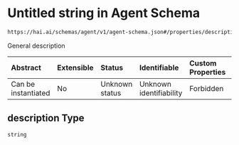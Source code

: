 # Untitled string in Agent Schema

```txt
https://hai.ai/schemas/agent/v1/agent-schema.json#/properties/description
```

General description

| Abstract            | Extensible | Status         | Identifiable            | Custom Properties | Additional Properties | Access Restrictions | Defined In                                                                          |
| :------------------ | :--------- | :------------- | :---------------------- | :---------------- | :-------------------- | :------------------ | :---------------------------------------------------------------------------------- |
| Can be instantiated | No         | Unknown status | Unknown identifiability | Forbidden         | Allowed               | none                | [agent.schema.json\*](../../schemas/agent/agent.schema.json "open original schema") |

## description Type

`string`
